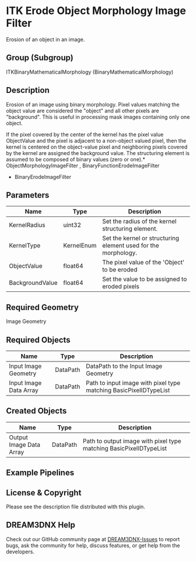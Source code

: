 # ITK Erode Object Morphology Image Filter

Erosion of an object in an image.

## Group (Subgroup)

ITKBinaryMathematicalMorphology (BinaryMathematicalMorphology)

## Description

Erosion of an image using binary morphology. Pixel values matching the object value are considered the "object" and all other pixels are "background". This is useful in processing mask images containing only one object.

If the pixel covered by the center of the kernel has the pixel value ObjectValue and the pixel is adjacent to a non-object valued pixel, then the kernel is centered on the object-value pixel and neighboring pixels covered by the kernel are assigned the background value. The structuring element is assumed to be composed of binary values (zero or one).* ObjectMorphologyImageFilter , BinaryFunctionErodeImageFilter 
- BinaryErodeImageFilter

## Parameters

| Name | Type | Description |
|------|------|-------------|
| KernelRadius | uint32 | Set the radius of the kernel structuring element. |
| KernelType | KernelEnum | Set the kernel or structuring element used for the morphology. |
| ObjectValue | float64 | The pixel value of the 'Object' to be eroded |
| BackgroundValue | float64 | Set the value to be assigned to eroded pixels |

## Required Geometry

Image Geometry

## Required Objects

| Name |Type | Description |
|-----|------|-------------|
| Input Image Geometry | DataPath | DataPath to the Input Image Geometry |
| Input Image Data Array | DataPath | Path to input image with pixel type matching BasicPixelIDTypeList |

## Created Objects

| Name |Type | Description |
|-----|------|-------------|
| Output Image Data Array | DataPath | Path to output image with pixel type matching BasicPixelIDTypeList |

## Example Pipelines


## License & Copyright

Please see the description file distributed with this plugin.


## DREAM3DNX Help

Check out our GitHub community page at [DREAM3DNX-Issues](https://github.com/BlueQuartzSoftware/DREAM3DNX-Issues) to report bugs, ask the community for help, discuss features, or get help from the developers.


